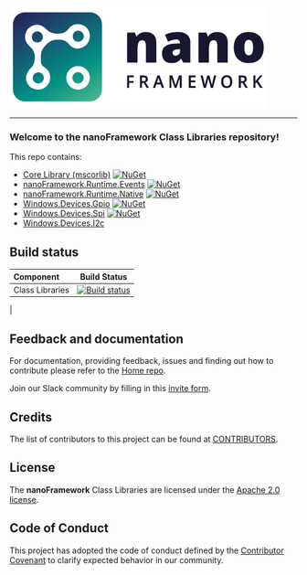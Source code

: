 ![nanoFramework logo](https://github.com/nanoframework/Home/blob/master/resources/logo/nanoFramework-repo-logo.png)

-----

### Welcome to the **nanoFramework** Class Libraries repository!

This repo contains:

* [Core Library (mscorlib)](CoreLibrary)  [![NuGet](https://img.shields.io/nuget/dt/nanoFramework.CoreLibrary.svg)]()
* [nanoFramework.Runtime.Events](nanoFramework.Runtime.Events)  [![NuGet](https://img.shields.io/nuget/dt/nanoFramework.Runtime.Events.svg)]()
* [nanoFramework.Runtime.Native](nanoFramework.Runtime.Native)  [![NuGet](https://img.shields.io/nuget/dt/nanoFramework.Runtime.Native.svg)]()
* [Windows.Devices.Gpio](Windows.Devices.Gpio)  [![NuGet](https://img.shields.io/nuget/dt/nanoFramework.Windows.Devices.Gpio.svg)]()
* [Windows.Devices.Spi](Windows.Devices.Spi)  [![NuGet](https://img.shields.io/nuget/dt/nanoFramework.Windows.Devices.Spi.svg)]()
* [Windows.Devices.I2c](Windows.Devices.I2c)  <!--[![NuGet](https://img.shields.io/nuget/dt/nanoFramework.Windows.Devices.I2c.svg)]()-->


## Build status

| Component | Build Status |
|:-|---|
| Class Libraries | [![Build status](https://ci.appveyor.com/api/projects/status/terbqvfdlw8po3cm?svg=true)](https://ci.appveyor.com/project/nfbot/nf-class-libraries)
 |


## Feedback and documentation

For documentation, providing feedback, issues and finding out how to contribute please refer to the [Home repo](https://github.com/nanoframework/Home).

Join our Slack community by filling in this [invite form](https://nanoframework.wordpress.com/slack-invite-form/).


## Credits

The list of contributors to this project can be found at [CONTRIBUTORS](CONTRIBUTORS.md).


## License

The **nanoFramework** Class Libraries are licensed under the [Apache 2.0 license](http://www.apache.org/licenses/LICENSE-2.0).


## Code of Conduct
This project has adopted the code of conduct defined by the [Contributor Covenant](http://contributor-covenant.org/)
to clarify expected behavior in our community.

